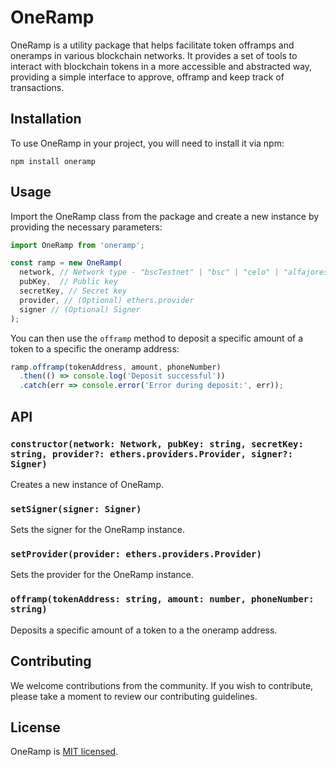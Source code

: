 # OneRamp

OneRamp is a utility package that helps facilitate token offramps and oneramps in various blockchain networks. It provides a set of tools to interact with blockchain tokens in a more accessible and abstracted way, providing a simple interface to approve, offramp and keep track of transactions.

## Installation

To use OneRamp in your project, you will need to install it via npm:

```
npm install oneramp
```

## Usage

Import the OneRamp class from the package and create a new instance by providing the necessary parameters:

```javascript
import OneRamp from 'oneramp';

const ramp = new OneRamp(
  network, // Network type - "bscTestnet" | "bsc" | "celo" | "alfajores" | "mumbai"
  pubKey,  // Public key
  secretKey, // Secret key
  provider, // (Optional) ethers.provider
  signer // (Optional) Signer
);
```

You can then use the `offramp` method to deposit a specific amount of a token to a specific the oneramp address:

```javascript
ramp.offramp(tokenAddress, amount, phoneNumber)
  .then(() => console.log('Deposit successful'))
  .catch(err => console.error('Error during deposit:', err));
```

## API

### `constructor(network: Network, pubKey: string, secretKey: string, provider?: ethers.providers.Provider, signer?: Signer)`

Creates a new instance of OneRamp.

### `setSigner(signer: Signer)`

Sets the signer for the OneRamp instance.

### `setProvider(provider: ethers.providers.Provider)`

Sets the provider for the OneRamp instance.

### `offramp(tokenAddress: string, amount: number, phoneNumber: string)`

Deposits a specific amount of a token to a the oneramp address. 

## Contributing

We welcome contributions from the community. If you wish to contribute, please take a moment to review our contributing guidelines.

## License

OneRamp is [MIT licensed](./LICENSE).